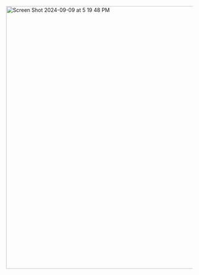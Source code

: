 <img width="709" alt="Screen Shot 2024-09-09 at 5 19 48 PM" src="https://github.com/user-attachments/assets/6bc125aa-9453-474d-93a7-0227851269e8">
